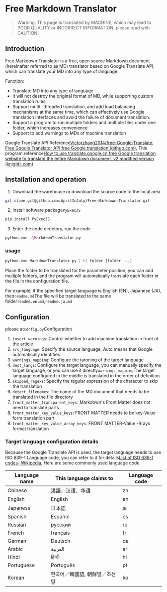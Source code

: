 # Free Markdown Translator

> Warning: This page is translated by MACHINE, which may lead to POOR QUALITY or INCORRECT INFORMATION, please read with CAUTION!

## Introduction

Free Markdown Translator is a free, open source Markdown document (hereinafter referred to as MD) translator based on Google Translate API, which can translate your MD into any type of language.

Function:

- Translate MD into any type of language
- It will not destroy the original format of MD, while supporting custom translation rules
- Support multi -threaded translation, and add load balancing mechanisms at the same time, which can effectively use Google translation interfaces and avoid the failure of document translation.
- Support a program to run multiple folders and multiple files under one folder, which increases convenience
- Support to add warnings to MDs of machine translation

Google Translate API Reference[Victorzhang2014/free-Google-Translate: Free Google Translator API free Google translation (github.com)](https://github.com/VictorZhang2014/free-google-translate), This program reference[How to use translate.google.cn free Google translation website to translate the entire Markdown document, v2 modified version (knightli.com)](https://www.knightli.com/zh-tw/2022/04/24/免費-google-翻譯-整篇-markdown-文檔-修改版/)

## Installation and operation

1. Download the warehouse or download the source code to the local area

```bash
git clone git@github.com:AprilInJuly/Free-Markdown-Translator.git
```

2. Install software package`PyExecJS`

```bash
pip install PyExecJS
```

3. Enter the code directory, run the code

```bash
python.exe .\MarkdownTranslator.py
```

### usage

```bash
python.exe MarkdownTranslator.py [-h] folder [folder ...]
```

Place the folder to be translated for the parameter position, you can add multiple folders, and the program will automatically translate each folder in the file in the configuration file.

For example, if the specified target language is English (EN), Japanese (JA), then`readme.md`The file will be translated to the same folder`readme.en.md`,`readme.ja.md`

## Configuration

please at`config.py`Configuration

1. `insert_warnings`: Control whether to add machine translation in front of the article
2. `src_language`: Specify the source language, Auto means that Google automatically identifies
3. `warnings_mapping`: Configure the taroning of the target language
4. `dest_langs`: Configure the target language, you can manually specify the target language, or you can use it directly`warnings_mapping`The target language configured in the middle is translated in the order of definition
5. `skipped_regexs`: Specify the regular expression of the character to skip the translation
6. `detect_filenames`: The name of the MD document that needs to be translated in the file directory
7. `front_matter_transparent_keys`: Markdown's Front Matter does not need to translate parts
8. `front_matter_key_value_keys`: FRONT MATTER needs to be key-Value form translation part
9. `front_matter_key_value_array_keys`: FRONT MATTER-Value -Rrays format translation

### Target language configuration details

Because the Google Translate API is used, the target language needs to use ISO 639-1 Language code, you can refer to it for details[List of ISO 639-1 codes- Wikipedia](https://en.wikipedia.org/wiki/List_of_ISO_639-1_codes), Here are some commonly used language code

| Language name| This language claims to| Language code|
| ---------- | ------------------------------ | -------- |
| Chinese    | 漢語、汉语、华语               | zh       |
| English    | English                        | en       |
| Japanese   | 日本語                         | ja       |
| Spanish    | Español                        | es       |
| Russian    | русский                        | ru       |
| French     | français                       | fr       |
| German     | Deutsch                        | de       |
| Arabic     | العربية                        | ar       |
| Hindi      | हिन्दी                          | hi       |
| Portuguese | Português                      | pt       |
| Korean     | 한국어／韓國語, 朝鮮말／조선말 | ko       |

